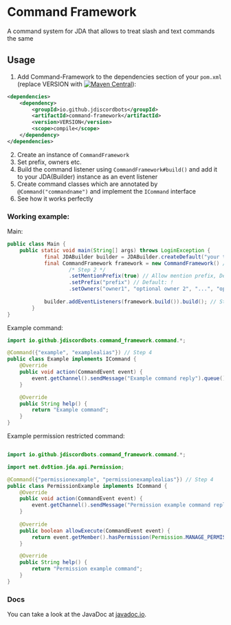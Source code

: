 # Command Framework

A command system for JDA that allows to treat slash and text commands the same

## Usage

1. Add Command-Framework to the dependencies section of your `pom.xml` (replace VERSION with [![Maven Central](https://maven-badges.herokuapp.com/maven-central/io.github.jdiscordbots/command-framework/badge.svg)](https://maven-badges.herokuapp.com/maven-central/io.github.jdiscordbots/command-framework)):
```xml
<dependencies>
	<dependency>
		<groupId>io.github.jdiscordbots</groupId>
		<artifactId>command-framework</artifactId>
		<version>VERSION</version>
		<scope>compile</scope>
	</dependency>
</dependencies>
```

2. Create an instance of `CommandFramework`
3. Set prefix, owners etc.
4. Build the command listener using `CommandFramework#build()` and add it to your JDA(Builder) instance as an event listener
5. Create command classes which are annotated by `@Command("commandname")` and implement the `ICommand` interface
6. See how it works perfectly

### Working example:

Main:
```java
public class Main {
    public static void main(String[] args) throws LoginException {
    		final JDABuilder builder = JDABuilder.createDefault("your token");
    		final CommandFramework framework = new CommandFramework() // Step 1
                    /* Step 2 */
    				.setMentionPrefix(true) // Allow mention prefix, Default: true
    				.setPrefix("prefix") // Default: !
    				.setOwners("owner1", "optional owner 2", "...", "optional owner n"); // Set owners for permissions system, Default: {}
    
    		builder.addEventListeners(framework.build()).build(); // Step 3
    	}
}
```

Example command:
```java
import io.github.jdiscordbots.command_framework.command.*;

@Command({"example", "examplealias"}) // Step 4
public class Example implements ICommand {
    @Override
    public void action(CommandEvent event) {
        event.getChannel().sendMessage("Example command reply").queue();
    }

    @Override
    public String help() {
        return "Example command";
    }
}
```

Example permission restricted command:
```java

import io.github.jdiscordbots.command_framework.command.*;

import net.dv8tion.jda.api.Permission;

@Command({"permissionexample", "permissionexamplealias"}) // Step 4
public class PermissionExample implements ICommand {
    @Override
    public void action(CommandEvent event) {
        event.getChannel().sendMessage("Permission example command reply").queue();
    }
    
    @Override
    public boolean allowExecute(CommandEvent event) {
        return event.getMember().hasPermission(Permission.MANAGE_PERMISSIONS); // Allow use of command only to members with manage permissions permission
    }

    @Override
    public String help() {
        return "Permission example command";
    }
}
```

### Docs
You can take a look at the JavaDoc at [javadoc.io](https://javadoc.io/doc/io.github.jdiscordbots/command-framework/latest/index.html).